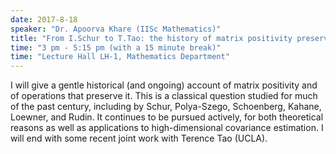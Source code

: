 ```yaml
---
date: 2017-8-18
speaker: "Dr. Apoorva Khare (IISc Mathematics)"
title: "From I.Schur to T.Tao: the history of matrix positivity preservers"
time: "3 pm - 5:15 pm (with a 15 minute break)" 
time: "Lecture Hall LH-1, Mathematics Department"
---
```

I will give a gentle historical (and ongoing) account of matrix positivity
and of operations that preserve it. This is a classical question studied
for much of the past century, including by Schur, Polya-Szego, Schoenberg,
Kahane, Loewner, and Rudin. It continues to be pursued actively, for both
theoretical reasons as well as applications to high-dimensional covariance
estimation. I will end with some recent joint work with Terence Tao
(UCLA).
